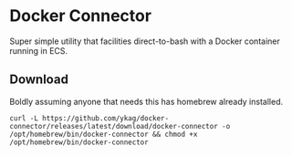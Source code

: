 # Docker Connector

Super simple utility that facilities direct-to-bash with a Docker container running in ECS.

## Download

Boldly assuming anyone that needs this has homebrew already installed.

```
curl -L https://github.com/ykag/docker-connector/releases/latest/download/docker-connector -o /opt/homebrew/bin/docker-connector && chmod +x /opt/homebrew/bin/docker-connector
```

